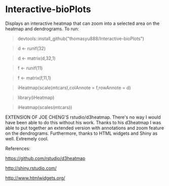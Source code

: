 # Interactive-bioPlots

Displays an interactive heatmap that can zoom into a selected area on the heatmap and dendrograms. To run:

>devtools::install_github("thomasyu888/Interactive-bioPlots")

>d <- runif(32)

>d <- matrix(d,32,1)

>f <- runif(11)

>f <- matrix(f,11,1)

>iHeatmap(scale(mtcars),colAnnote = f,rowAnnote = d)

>library(iHeatmap)

>iHeatmap(scales(mtcars))

EXTENSION OF JOE CHENG'S rstudio/d3heatmap.  There's no way I would have been able to do this without his work. Thanks to his d3heatmap I was able to put together an extended version with annotations and zoom feature on the dendrograms. Furthermore, thanks to HTML widgets and Shiny as well. Extremely cool.

References:

https://github.com/rstudio/d3heatmap

http://shiny.rstudio.com/

http://www.htmlwidgets.org/
